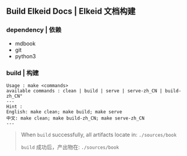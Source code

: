 ## Build Elkeid Docs | Elkeid 文档构建

### dependency | 依赖
* mdbook
* git
* python3

### build | 构建

```
Usage : make <commands>
available commands : clean | build | serve | serve-zh_CN | build-zh_CN"
---
Hint :
English: make clean; make build; make serve
中文: make clean; make build-zh_CN; make serve-zh_CN
---
```

> When `build` successfully, all artifacts locate in: `./sources/book`
>
> `build` 成功后，产出物在: `./sources/book`
